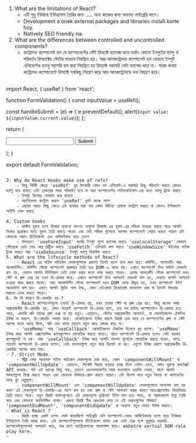 1. What are the limitations of React?
	- এটি শুধু ইউজার ইন্টারফেস তৈরির জন্য ..... অন্য কাজের জন্য অন্যান্য লাইব্রেরি লাগে।
	- Development a onek external packages and libraries install korte hoy.
	- Natively SEO friendly na. 
2. What are the differences between controlled and uncontrolled components?
	- কন্ট্রোলড কম্পোনেন্ট হল যে কম্পোনেন্টের স্টেট রিঅ্যাক্ট ম্যানেজ করে অর্থাৎ কোনো ইনপুটের ভ্যালু বা পরিবর্তন রিঅ্যাক্টের স্টেটের মাধ্যমে নিয়ন্ত্রিত হয়। আর আনকন্ট্রোলড কম্পোনেন্ট হল যেখানে ইনপুট এলিমেন্টের ভ্যালু সরাসরি ডম দ্বারা নিয়ন্ত্রিত হয় রিঅ্যাক্ট সরাসরি সেটা ম্যানেজ করে না। সহজ কথায় কন্ট্রোলড কম্পোনেন্টে রিঅ্যাক্ট সবকিছু নিয়ন্ত্রণ করে আর আনকন্ট্রোলডে ডম নিয়ন্ত্রণ করে।
	```js
import React, { useRef } from 'react';

function FormValidation() {
  const inputValue = useRef();

  const handleSubmit = (e) => {
    e.preventDefault();
    alert(`Input value: ${inputValue.current.value}`);
  };

  return (
    <div>
      <form onSubmit={handleSubmit}>
        <input type="text" ref={inputValue} />
        <button type="submit">Submit</button>
      </form>
    </div>
  );
}

export default FormValidation;

```

3. Why do React Hooks make use of refs?
	- কিছু নির্দিষ্ট ক্ষেত্রে 'useRef' খুব উপকারী যেমন ডম এলিমেন্ট-এ সরাসরি কিছু পরিবর্তন করতে কোনও ভ্যালু ধরে রাখতে যেটা রেন্ডারের সময় পরিবর্তন হবে না আর কম্পোনেন্টের লাইফসাইকেল-এর মধ্যে ভ্যালু ট্র্যাক করতে
	- ইনপুট ফিল্ডের ফোকাস ধরে রাখতে 
	- অ্যানিমেশন কন্ট্রোল করতে 'useRef' খুবই কাজে লাগে 
	- এছাড়া আরও কিছু ক্ষেত্রে এটা ব্যবহার করা যায় যেমন মিডিয়া প্লেব্যাক কন্ট্রোল করতে বা কোনও ইন্টারভাল আইডি সেভ করতে

4. Custom hooks
	- কাস্টম হুকস হলো নিজের বানানো ফাংশন যেগুলো রিঅ্যাক্ট-এর হুকস-এর লজিক ব্যবহার করতে পারে আপনি নিজের প্রয়োজন মতো হুকস তৈরি করতে পারেন এবং সেই লজিক গুলোকে আলাদা কম্পোনেন্টে শেয়ার করতে পারেন এটা কোডকে আরও রিইউজেবল এবং অর্গানাইজড করে তোলে
	- উদাহরণ: 'useFormInput' ফর্মের ইনপুট গুলো ম্যানেজ করতে 'useLocalStorage' লোকাল স্টোরেজে ডেটা সেভ আর রিট্রিভ করতে 'useFetch' এপিআই কল করতে 'useWindowSize' উইন্ডোর সাইজ ট্র্যাক করতে আর 'useDebounce' ইনপুট ভ্যালু ডিবাউন্স করতে
5. What are the lifecycle methods of React?
	- React এর লাইফ সাইকেল মেথডগুলোকে প্রধানত তিনটা ভাগে ভাগ করা যায়: মাউন্টিং, আপডেটিং আর আনমাউন্টিং। মাউন্টিং স্টেজে কম্পোনেন্ট প্রথমবার তৈরি হয়ে DOM-এ অ্যাড হয়। এখানে কম্পোনেন্ট ডিড মাউন্ট মেথডটা রান হয়, যেখানে আপনি ইনিশিয়াল ডেটা লোড করার মতো কাজ করতে পারেন। এরপর আপডেটিং স্টেজে কম্পোনেন্ট যখন স্টেট বা প্রপ্স চেঞ্জ হয় তখন রি-রেন্ডার করে। এখানে কম্পোনেন্ট ডিড আপডেট মেথডটা কল হয়, যেখানে আপনি আপডেট হওয়ার কাজ করতে পারেন। আর আনমাউন্টিং স্টেজে কম্পোনেন্ট যখন DOM থেকে রিমুভ হয়, তখন কম্পোনেন্ট উইল আনমাউন্ট কল হয়। এখানে আপনি ক্লিনিং আপ টাস্ক, যেমন নেটওয়ার্ক রিকোয়েস্ট ক্যানসেল করা বা ইভেন্ট লিসনার সরানো-এসব করতে পারেন।
6. কি কি কারণে রি-রেন্ডারিং হয় ?
	- React কম্পোনেন্টগুলো তখনই রি-রেন্ডার হয়, যখন তাদের স্টেট বা প্রপ্স চেঞ্জ হয়। কিন্তু অনেক সময় অপ্রয়োজনীয় রি-রেন্ডারিং হয়, যেমন প্যারেন্ট কম্পোনেন্ট রি-রেন্ডার হলে, তার সব চাইল্ড কম্পোনেন্টও রি-রেন্ডার হতে পারে, এমনকি যদি তাদের প্রপ্স চেঞ্জ না হয় তবুও। এছাড়াও, স্টেটের অপ্রয়োজনীয় আপডেট, বা মেমোইজেশন টেকনিক ইউজ না করলে, রি-রেন্ডারিং সমস্যা বাড়ে। মেমোইজেশন ইউজ করলে রিয়াক্ট চেক করে যে কম্পোনেন্টের প্রপ্স বা স্টেট আগের মতো আছে কিনা, যদি সেম থাকে তাহলে নতুন করে রেন্ডার করে না।
	- 'useMemo' আর 'useCallback' মেমোইজেশন টেকনিক হিসেবে খুব ভালো। 'useMemo' ইউজ করে আপনি এক্সপেনসিভ ক্যালকুলেশন মেমোইজ করতে পারেন, যাতে কম্পোনেন্ট রি-রেন্ডার হলেও সেটা বারবার ক্যালকুলেট না হয়। আর 'useCallback' ইউজ করে আপনি ফাংশন গুলোকে মেমোইজ করতে পারেন, যাতে প্যারেন্ট কম্পোনেন্ট রি-রেন্ডার হলেও, সেই ফাংশনগুলো নতুন করে ক্রিয়েট না হয়। এগুলো ইউজ করলে অপ্রয়োজনীয় রি-রেন্ডারিং অনেক কমে যায়।
- 7. Strict Mode.
	- স্ট্রিক্ট মোড আনসেফ লাইফ সাইকেল মেথডগুলো চেক করে, যেমন 'componentWillMount' বা 'componentWillUpdate'। এছাড়াও, লিগেসি ফিচার ব্যবহার হচ্ছে কিনা সেটাও দেখে, যেমন পুরনো কনটেক্সট API ব্যবহার। যদি এই ধরনের কিছু পায়, তাহলে ডেভেলপমেন্টের সময় কনসোলে ওয়ার্নিং দেখায়, যাতে আপনি সমস্যাগুলো ফিক্স করতে পারেন এবং কোডকে ফিউচার-প্রুফ করতে পারেন। এটা বিশেষ করে নতুন ফিচার বা আপডেটের সময় খুব হেল্পফুল।
	- componentWillMount' এবং 'componentWillUpdate' মেথডগুলোকে আনসেফ বলা হয় কারণ এই মেথডগুলো রি-রেন্ডারিং-এর আগে কল হয় এবং প্রপ্স বা স্টেট আপডেট করার কারণে আনএক্সপেক্টেড বিহেভিয়ার তৈরি করতে পারে। নতুন রিয়াক্ট ভার্সনগুলোতে এই মেথডগুলো ডুপ্লিকেট টাইম কল হতে পারে, যা পারফরম্যান্স ইস্যু তৈরি করে এবং কোডকে কনফিউজিং বানায়। এজন্য রিয়াক্ট টিম রেকমেন্ড করে যে এই মেথডগুলোর পরিবর্তে 'componentDidMount', 'componentDidUpdate' বা অন্যান্য নতুন মেথড ইউজ করতে।
- What is React ?
	- রিয়াক্ট হচ্ছে একটা ওপেন সোর্স জাভাস্ক্রিপ্ট লাইব্রেরি যেটা কম্পোনেন্ট-বেসড আর্কিটেকচার ফলো করে ইউজার ইন্টারফেস তৈরি করার জন্য। এটা কম্পোনেন্টগুলোকে রিইউজেবল বানায় এবং ডেটা চেঞ্জ হলে শুধুমাত্র দরকারি কম্পোনেন্টগুলোকেই আপডেট করে, যার ফলে অ্যাপ্লিকেশনের পারফর্মেন্স বাড়ে। ekhetre vertual DOM role play kore.
- 